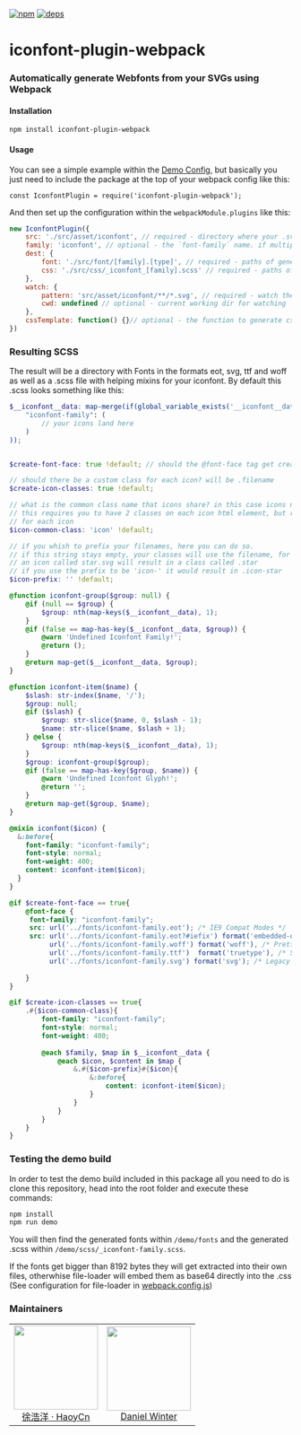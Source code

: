 [![npm][npm]][npm-url]
[![deps][deps]][deps-url]

# iconfont-plugin-webpack

### Automatically generate Webfonts from your SVGs using Webpack

#### Installation

`npm install iconfont-plugin-webpack`


#### Usage

You can see a simple example within the [Demo Config](webpack.config.js), but basically you just need to include the package at the top of your webpack config like this:

`const IconfontPlugin = require('iconfont-plugin-webpack');`

And then set up the configuration within the `webpackModule.plugins` like this:

```js
new IconfontPlugin({
    src: './src/asset/iconfont', // required - directory where your .svg files are located
    family: 'iconfont', // optional - the `font-family` name. if multiple iconfonts are generated, the dir names will be used.
    dest: {
        font: './src/font/[family].[type]', // required - paths of generated font files
        css: './src/css/_iconfont_[family].scss' // required - paths of generated css files
    },
    watch: {
        pattern: 'src/asset/iconfont/**/*.svg', // required - watch these files to reload
        cwd: undefined // optional - current working dir for watching
    },
    cssTemplate: function() {}// optional - the function to generate css contents
})
```

### Resulting SCSS

The result will be a directory with Fonts in the formats eot, svg, ttf and woff as well as a
.scss file with helping mixins for your iconfont. By default this .scss looks something like this:

```scss
$__iconfont__data: map-merge(if(global_variable_exists('__iconfont__data'), $__iconfont__data, ()), (
	"iconfont-family": (
		// your icons land here
	)
));


$create-font-face: true !default; // should the @font-face tag get created?

// should there be a custom class for each icon? will be .filename
$create-icon-classes: true !default; 

// what is the common class name that icons share? in this case icons need to have .icon.filename in their classes
// this requires you to have 2 classes on each icon html element, but reduced redeclaration of the font family
// for each icon
$icon-common-class: 'icon' !default;

// if you whish to prefix your filenames, here you can do so.
// if this string stays empty, your classes will use the filename, for example
// an icon called star.svg will result in a class called .star
// if you use the prefix to be 'icon-' it would result in .icon-star
$icon-prefix: '' !default; 

@function iconfont-group($group: null) {
	@if (null == $group) {
		$group: nth(map-keys($__iconfont__data), 1);
	}
	@if (false == map-has-key($__iconfont__data, $group)) {
		@warn 'Undefined Iconfont Family!';
		@return ();
	}
	@return map-get($__iconfont__data, $group);
}

@function iconfont-item($name) {
	$slash: str-index($name, '/');
	$group: null;
	@if ($slash) {
		$group: str-slice($name, 0, $slash - 1);
		$name: str-slice($name, $slash + 1);
	} @else {
		$group: nth(map-keys($__iconfont__data), 1);
	}
	$group: iconfont-group($group);
	@if (false == map-has-key($group, $name)) {
		@warn 'Undefined Iconfont Glyph!';
		@return '';
	}
	@return map-get($group, $name);
}

@mixin iconfont($icon) {
  &:before{
    font-family: "iconfont-family";
    font-style: normal;
    font-weight: 400;
    content: iconfont-item($icon);
  }
}

@if $create-font-face == true{
	@font-face {
	 font-family: "iconfont-family";
	 src: url('../fonts/iconfont-family.eot'); /* IE9 Compat Modes */
	 src: url('../fonts/iconfont-family.eot?#iefix') format('embedded-opentype'), /* IE6-IE8 */
		  url('../fonts/iconfont-family.woff') format('woff'), /* Pretty Modern Browsers */
		  url('../fonts/iconfont-family.ttf')  format('truetype'), /* Safari, Android, iOS */
		  url('../fonts/iconfont-family.svg') format('svg'); /* Legacy iOS */
	 
	}
}

@if $create-icon-classes == true{
	.#{$icon-common-class}{
		font-family: "iconfont-family";
		font-style: normal;
		font-weight: 400;
		
		@each $family, $map in $__iconfont__data {
			@each $icon, $content in $map {
				&.#{$icon-prefix}#{$icon}{
					&:before{
						content: iconfont-item($icon);
					}
				}
			}
		}
	}
}
```

### Testing the demo build

In order to test the demo build included in this package all you need to do is clone this repository, head into the root folder and execute these commands:

```sh
npm install
npm run demo
```

You will then find the generated fonts within `/demo/fonts` and the generated .scss within `/demo/scss/_iconfont-family.scss`.

If the fonts get bigger than 8192 bytes they will get extracted into their own files,
otherwhise file-loader will embed them as base64 directly into the .css
(See configuration for file-loader in [webpack.config.js](webpack.config.js#L47-L53))

### Maintainers

<table>
  <tbody>
    <tr>
      <td align="center">
        <a href="https://github.com/HaoyCn">
          <img width="150" height="150" src="https://github.com/HaoyCn.png?v=3&s=150">
          </br>
          徐浩洋 · HaoyCn
        </a>
      </td>
      <td align="center">
        <a href="https://github.com/lucidlemon">
          <img width="150" height="150" src="https://github.com/lucidlemon.png?v=3&s=150">
          </br>
          Daniel Winter
        </a>
      </td>
    </tr>
  <tbody>
</table>




[npm]: https://img.shields.io/npm/v/iconfont-plugin-webpack.svg
[npm-url]: https://npmjs.com/package/iconfont-plugin-webpack

[deps]: https://david-dm.org/webpack-contrib/iconfont-plugin-webpack.svg
[deps-url]: https://david-dm.org/webpack-contrib/iconfont-plugin-webpack
